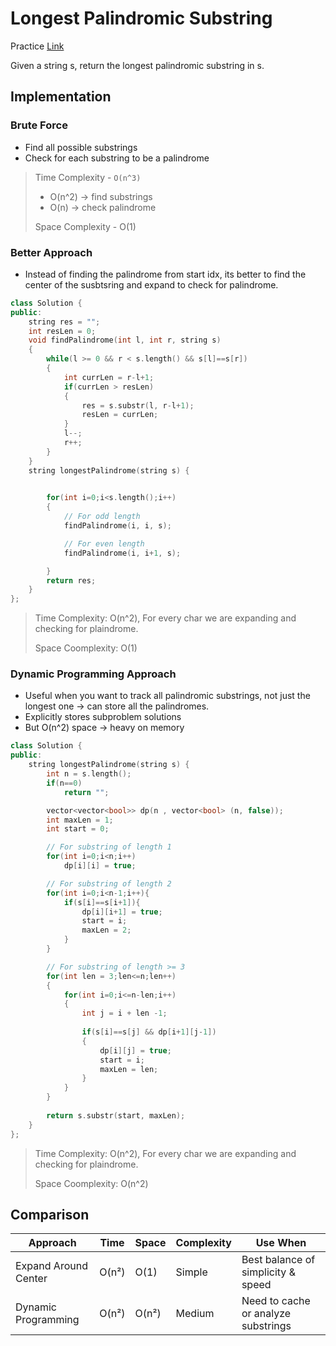 # Longest Palindromic Substring

Practice [Link](https://leetcode.com/problems/longest-palindromic-substring/description/)

Given a string s, return the longest palindromic substring in s.


## Implementation

### Brute Force

- Find all possible substrings
- Check for each substring to be a palindrome 
  
> Time Complexity - `O(n^3)`
> - O(n^2) -> find substrings
> - O(n) -> check palindrome
>
> Space Complexity - O(1)

### Better Approach

- Instead of finding the palindrome from start idx, its better to find the center of the susbtsring and expand to check for palindrome.

```cpp
class Solution {
public:
    string res = "";
    int resLen = 0;
    void findPalindrome(int l, int r, string s)
    {
        while(l >= 0 && r < s.length() && s[l]==s[r])
        {
            int currLen = r-l+1;
            if(currLen > resLen)
            {
                res = s.substr(l, r-l+1);
                resLen = currLen;
            }
            l--;
            r++;
        }
    }
    string longestPalindrome(string s) {
        

        for(int i=0;i<s.length();i++)
        {
            // For odd length
            findPalindrome(i, i, s);

            // For even length
            findPalindrome(i, i+1, s);

        }
        return res;
    }
};
```

> Time Complexity: O(n^2), For every char we are expanding and checking for plaindrome.
>
> Space Coomplexity: O(1)

### Dynamic Programming Approach

- Useful when you want to track all palindromic substrings, not just the longest one -> can store all the palindromes.
- Explicitly stores subproblem solutions
- But O(n^2) space → heavy on memory

```cpp
class Solution {
public:
    string longestPalindrome(string s) {
        int n = s.length();
        if(n==0)
            return "";

        vector<vector<bool>> dp(n , vector<bool> (n, false));
        int maxLen = 1;
        int start = 0;

        // For substring of length 1
        for(int i=0;i<n;i++)
            dp[i][i] = true;

        // For substring of length 2
        for(int i=0;i<n-1;i++){
            if(s[i]==s[i+1]){
                dp[i][i+1] = true;
                start = i;
                maxLen = 2;
            }
        }

        // For substring of length >= 3
        for(int len = 3;len<=n;len++)
        {
            for(int i=0;i<=n-len;i++)
            {
                int j = i + len -1;
                
                if(s[i]==s[j] && dp[i+1][j-1])
                {
                    dp[i][j] = true;
                    start = i;
                    maxLen = len;
                }
            }
        }
        
        return s.substr(start, maxLen);
    }
};
```

> Time Complexity: O(n^2), For every char we are expanding and checking for plaindrome.
>
> Space Coomplexity: O(n^2)

## Comparison

| Approach             | Time  | Space | Complexity | Use When                            |
| -------------------- | ----- | ----- | ---------- | ----------------------------------- |
| Expand Around Center | O(n²) | O(1)  | Simple     | Best balance of simplicity & speed  |
| Dynamic Programming  | O(n²) | O(n²) | Medium     | Need to cache or analyze substrings |
